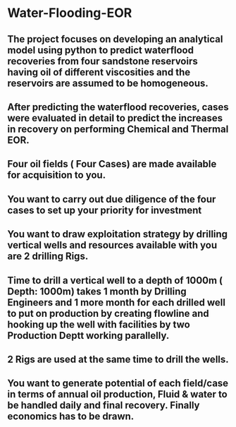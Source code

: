 # Water-Flooding-EOR

## The project focuses on developing an analytical model using python to predict waterflood recoveries from four sandstone reservoirs having oil of different viscosities and the reservoirs are assumed to be homogeneous. 
## After predicting the waterflood recoveries, cases were evaluated in detail to predict the increases in recovery on performing Chemical and Thermal EOR.

## Four oil fields ( Four Cases) are made available for acquisition to you.
## You want to carry out due diligence of the four cases to set up your priority for investment
## You want to draw exploitation strategy by drilling vertical wells and resources available with you are 2 drilling Rigs.
## Time to drill a vertical well to a depth of 1000m ( Depth: 1000m) takes 1 month by Drilling Engineers and 1 more month for each drilled well to put on production by creating flowline and hooking up the well with facilities by two Production Deptt working parallelly.
## 2 Rigs are used at the same time to drill the wells.
## You want to generate potential of each field/case in terms of annual oil production, Fluid & water to be handled daily and final recovery. Finally economics has to be drawn.
